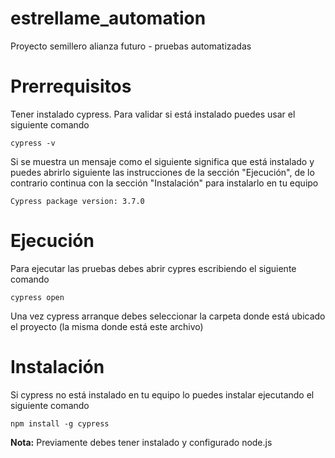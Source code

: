 # estrellame_automation

Proyecto semillero alianza futuro - pruebas automatizadas


# Prerrequisitos

Tener instalado cypress. Para validar si está instalado puedes usar el siguiente comando

`cypress -v`

Si se muestra un mensaje como el siguiente significa que está instalado y puedes abrirlo siguiente las instrucciones de la sección "Ejecución", de lo contrario continua con la sección "Instalación" para instalarlo en tu equipo

`Cypress package version: 3.7.0`

# Ejecución

Para ejecutar las pruebas debes abrir cypres escribiendo el siguiente comando

`cypress open`

Una vez cypress arranque debes seleccionar la carpeta donde está ubicado el proyecto (la misma donde está este archivo)

# Instalación

Si cypress no está instalado en tu equipo lo puedes instalar ejecutando el siguiente comando

`npm install -g cypress`

**Nota:** Previamente debes tener instalado y configurado node.js